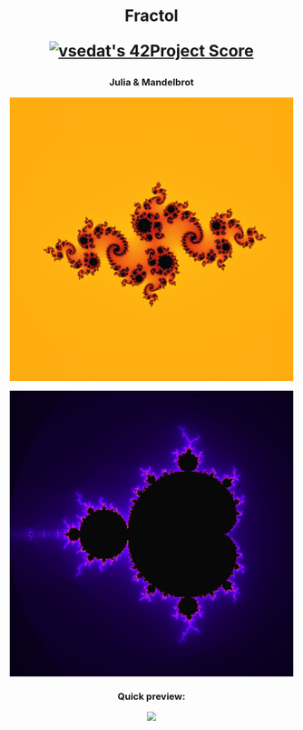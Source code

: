 <h1 align="center">Fractol
  
[![vsedat's 42Project Score](https://badge42.herokuapp.com/api/project/vsedat/fract-ol)](https://github.com/JaeSeoKim/badge42)
</h1>
<h3 align="center">Julia & Mandelbrot</h3>
<p align="center"><img src="https://github.com/Qwazertyx/Fractol/blob/master/Screen%20Shot%202022-02-01%20at%205.12.54%20PM.png?raw=true" width="500px"></p>
<p align="center"><img src="https://github.com/Qwazertyx/Fractol/blob/master/Screen%20Shot%202022-02-02%20at%2012.58.53%20PM.png?raw=true" width="500px"></p>
<h3 align="center">Quick preview:</h3>
<p align="center"><img src="https://github.com/Qwazertyx/Fractol/blob/master/Screen%20Recording%202022-02-02%20at%201.02.27%20PM.gif?raw=true" width="500px"></p>
